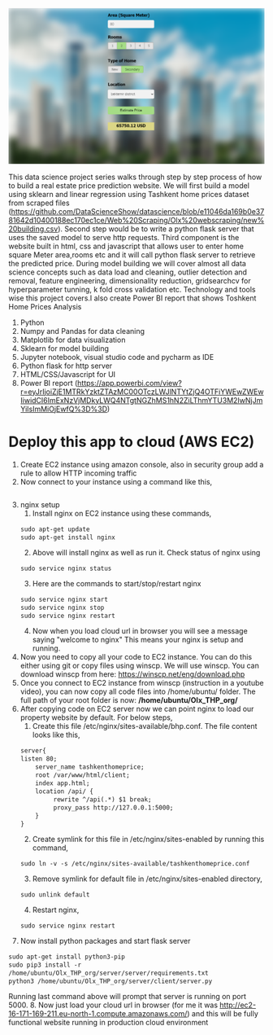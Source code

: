 ![Tashkent Home Price Prediction](https://github.com/DataScienceShow/datascience/blob/1e4e899c0102218f77bf6bf6c6079aa83de2c992/DataScience/ToshkentHomePrices/2023-07-15%2016_46_30-Tashkent%20Home%20Price%20Prediction.png)

This data science project series walks through step by step process of how to build a real estate price prediction website. We will first build a model using sklearn and linear regression using Tashkent home prices dataset from scraped files (https://github.com/DataScienceShow/datascience/blob/e11046da169b0e3781642d10400188ec170ec1ce/Web%20Scraping/Olx%20webscraping/new%20building.csv). Second step would be to write a python flask server that uses the saved model to serve http requests. Third component is the website built in html, css and javascript that allows user to enter home square Meter area,rooms etc and it will call python flask server to retrieve the predicted price. During model building we will cover almost all data science concepts such as data load and cleaning, outlier detection and removal, feature engineering, dimensionality reduction, gridsearchcv for hyperparameter tunning, k fold cross validation etc. Technology and tools wise this project covers.I also create Power BI report that shows Toshkent Home Prices Analysis

1. Python
2. Numpy and Pandas for data cleaning
3. Matplotlib for data visualization
4. Sklearn for model building
5. Jupyter notebook, visual studio code and pycharm as IDE
6. Python flask for http server
7. HTML/CSS/Javascript for UI
8. Power BI report (https://app.powerbi.com/view?r=eyJrIjoiZjE1MTRkYzktZTAzMC00OTczLWJlNTYtZjQ4OTFiYWEwZWEwIiwidCI6ImExNzVjMDkyLWQ4NTgtNGZhMS1hN2ZiLThmYTU3M2IwNjJmYiIsImMiOjEwfQ%3D%3D)

# Deploy this app to cloud (AWS EC2)

1. Create EC2 instance using amazon console, also in security group add a rule to allow HTTP incoming traffic
2. Now connect to your instance using a command like this,
```ssh -i "C:\Data Scients\Learn Data Science\Learn MachineLearning\Olx End to End Project\Olx_THP\amazon ec2 key-pair\first_instance.pem" ubuntu@ec2-16-171-169-211.eu-north-1.compute.amazonaws.com
```
3. nginx setup
   1. Install nginx on EC2 instance using these commands,
   ```
   sudo apt-get update
   sudo apt-get install nginx
   ```
   2. Above will install nginx as well as run it. Check status of nginx using
   ```
   sudo service nginx status
   ```
   3. Here are the commands to start/stop/restart nginx
   ```
   sudo service nginx start
   sudo service nginx stop
   sudo service nginx restart
   ```
   4. Now when you load cloud url in browser you will see a message saying "welcome to nginx" This means your nginx is setup and running.
4. Now you need to copy all your code to EC2 instance. You can do this either using git or copy files using winscp. We will use winscp. You can download winscp from here: https://winscp.net/eng/download.php
5. Once you connect to EC2 instance from winscp (instruction in a youtube video), you can now copy all code files into /home/ubuntu/ folder. The full path of your root folder is now: **/home/ubuntu/Olx_THP_org/**
6.  After copying code on EC2 server now we can point nginx to load our property website by default. For below steps,
    1. Create this file /etc/nginx/sites-available/bhp.conf. The file content looks like this,
    ```
    server{
    listen 80;
        server_name tashkenthomeprice;
        root /var/www/html/client;
        index app.html;
        location /api/ {
             rewrite ^/api(.*) $1 break;
             proxy_pass http://127.0.0.1:5000;
        }
    }
    ```
    2. Create symlink for this file in /etc/nginx/sites-enabled by running this command,
    ```
    sudo ln -v -s /etc/nginx/sites-available/tashkenthomeprice.conf
    ```
    3. Remove symlink for default file in /etc/nginx/sites-enabled directory,
    ```
    sudo unlink default
    ```
    4. Restart nginx,
    ```
    sudo service nginx restart
    ```
7. Now install python packages and start flask server
```
sudo apt-get install python3-pip
sudo pip3 install -r /home/ubuntu/Olx_THP_org/server/server/requirements.txt
python3 /home/ubuntu/Olx_THP_org/server/client/server.py
```
Running last command above will prompt that server is running on port 5000.
8. Now just load your cloud url in browser (for me it was http://ec2-16-171-169-211.eu-north-1.compute.amazonaws.com/) and this will be fully functional website running in production cloud environment



